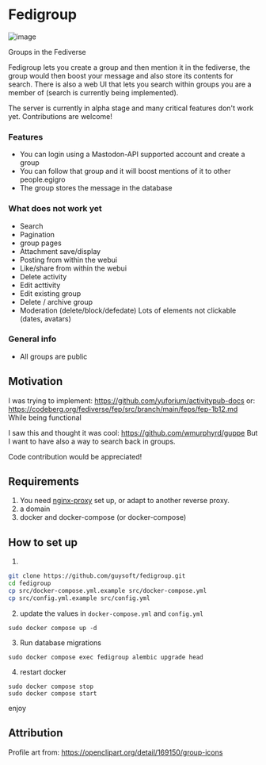 # Fedigroup
![image](https://github.com/guysoft/fedigroup/blob/main/media/logo.png?raw=true)

Groups in the Fediverse

Fedigroup lets you create a group and then mention it in the fediverse, the group would then boost your message and also store its contents for search.
There is also a web UI that lets you search within groups you are a member of (search is currently being implemented).

The server is currently in alpha stage and many critical features don't work yet. Contributions are welcome!

### Features

* You can login using a Mastodon-API supported account and create a group
* You can follow that group and it will boost mentions of it to other people.egigro
* The group stores the message in the database

### What does not work yet
* Search
* Pagination
* group pages
* Attachment save/display
* Posting from within the webui
* Like/share from within the webui
* Delete activity
* Edit acttivity
* Edit existing group
* Delete / archive group
* Moderation (delete/block/defedate)
 Lots of elements not clickable (dates, avatars)

### General info
* All groups are public

## Motivation
I was trying to implement: https://github.com/yuforium/activitypub-docs
or: https://codeberg.org/fediverse/fep/src/branch/main/feps/fep-1b12.md
While being functional

I saw this and thought it was cool: https://github.com/wmurphyrd/guppe
But I want to have also a way to search back in groups.

Code contribution would be appreciated!

## Requirements
1. You need [nginx-proxy](https://github.com/nginx-proxy/nginx-proxy) set up, or adapt to another reverse proxy.
2. a domain
3. docker and docker-compose (or docker-compose)

## How to set up
1. 
```bash
git clone https://github.com/guysoft/fedigroup.git
cd fedigroup
cp src/docker-compose.yml.example src/docker-compose.yml
cp src/config.yml.example src/config.yml
```

2. update the values in ``docker-compose.yml`` and ``config.yml``
```
sudo docker compose up -d
```
3. Run database migrations
```
sudo docker compose exec fedigroup alembic upgrade head
```
4. restart docker
```
sudo docker compose stop
sudo docker compose start
```

enjoy

## Attribution

Profile art from: https://openclipart.org/detail/169150/group-icons
